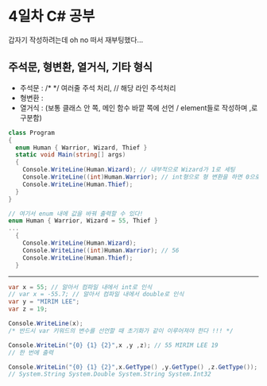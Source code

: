 # 4일차 C# 공부
갑자기 작성하려는데 oh no 떠서 재부팅했다... 

## 주석문, 형변환, 열거식, 기타 형식
* 주석문 : /*  */ 여러줄 주석 처리, // 해당 라인 주석처리
* 형변환 : 
* 열거식 : (보통 클래스 안 쪽, 메인 함수 바깥 쪽에 선언 / element들로 작성하며 ,로 구분함)

```c#
class Program 
{
  enum Human { Warrior, Wizard, Thief }
  static void Main(string[] args)
  {
    Console.WriteLine(Human.Wizard); // 내부적으로 Wizard가 1로 세팅
    Console.WriteLine((int)Human.Warrior); // int형으로 형 변환을 하면 0으로 출력
    Console.WriteLine(Human.Thief);
  }
}
```

```c#
// 여기서 enum 내에 값을 바꿔 출력할 수 있다!
enum Human { Warrior, Wizard = 55, Thief }
...
  {
    Console.WriteLine(Human.Wizard); 
    Console.WriteLine((int)Human.Warrior); // 56
    Console.WriteLine(Human.Thief);
  }
  ```
  
---

```c#
var x = 55; // 알아서 컴파일 내에서 int로 인식
// var x = -55.7; // 알아서 컴파일 내에서 double로 인식
var y = "MIRIM LEE";
var z = 19;

Console.WriteLine(x);
/* 반드시 var 키워드의 변수를 선언할 때 초기화가 같이 이루어져야 한다 !!! */

Console.WriteLin("{0} {1} {2}",x ,y ,z); // 55 MIRIM LEE 19
// 한 번에 출력

Console.WriteLin("{0} {1} {2}",x.GetType() ,y.GetType() ,z.GetType());
// System.String System.Double System.String System.Int32
```

